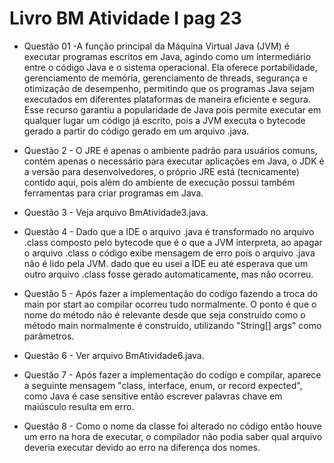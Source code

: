 # Livro BM Atividade I pag 23

- Questão 01 -A função principal da Máquina Virtual Java (JVM) é executar programas escritos em Java, agindo como um intermediário entre o código Java e o sistema operacional. Ela oferece portabilidade, gerenciamento de memória, gerenciamento de threads, segurança e otimização de desempenho, permitindo que os programas Java sejam executados em diferentes plataformas de maneira eficiente e segura. Esse recurso garantiu a popularidade de Java pois permite executar em qualquer lugar um código já escrito, pois a JVM executa o bytecode gerado a partir do código gerado em um arquivo .java.

- Questão 2 - O JRE é apenas o ambiente padrão para usuários comuns, contém apenas o necessário para executar aplicações em Java, o JDK é a versão para desenvolvedores, o próprio JRE está (tecnicamente) contido aqui, pois além do ambiente de execução possui também ferramentas para criar programas em Java.

- Questão 3 - Veja arquivo BmAtividade3.java.

- Questão 4 - Dado que a IDE o arquivo .java é transformado no arquivo .class composto pelo bytecode que é o que a JVM interpreta, ao apagar o arquivo .class o código exibe mensagem de erro pois o arquivo .java não é lido pela JVM. dado que eu usei a IDE eu até esperava que um outro arquivo .class fosse gerado automaticamente, mas não ocorreu.

- Questão 5 - Após fazer a implementação do codígo fazendo a troca do main por start ao compilar ocorreu tudo normalmente. O ponto é que o nome do método não é relevante desde que seja construído como o método main normalmente é construído, utilizando "String[] args" como parâmetros.

- Questão 6 - Ver arquivo BmAtividade6.java.

- Questão 7 - Após fazer a implementação do codígo e compilar, aparece a seguinte mensagem "class, interface, enum, or record expected", como Java é case sensitive então escrever palavras chave em maiúsculo resulta em erro.

- Questão 8 - Como o nome da classe foi alterado no código então houve um erro na hora de executar, o compilador não podia saber qual arquivo deveria executar devido ao erro na diferença dos nomes.
